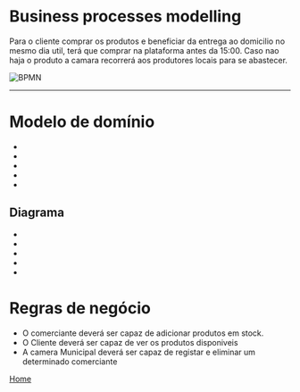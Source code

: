 # Business processes modelling
Para o cliente comprar os produtos e beneficiar da entrega ao domicilio no mesmo dia util, terá que comprar na plataforma antes da 15:00. Caso nao haja o produto a camara recorrerá aos produtores locais para se abastecer.

![BPMN](Imagens/BPMN_diagram.png)

----

# Modelo de domínio

*
*
*
*
*
## Diagrama

*
*
*
*
*
# Regras de negócio

* O comerciante deverá ser capaz de adicionar produtos em stock.
* O Cliente deverá ser capaz de ver os produtos disponiveis
* A camera Municipal deverá ser capaz de registar e eliminar um determinado comerciante
  
[Home](PaginaInicial)